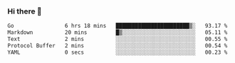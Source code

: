 ### Hi there 👋

<!--
**yeya24/yeya24** is a ✨ _special_ ✨ repository because its `README.md` (this file) appears on your GitHub profile.

Here are some ideas to get you started:

- 🔭 I’m currently working on ...
- 🌱 I’m currently learning ...
- 👯 I’m looking to collaborate on ...
- 🤔 I’m looking for help with ...
- 💬 Ask me about ...
- 📫 How to reach me: ...
- 😄 Pronouns: ...
- ⚡ Fun fact: ...
-->

<!--START_SECTION:waka-->

```txt
Go                6 hrs 18 mins   ███████████████████████▒░   93.17 %
Markdown          20 mins         █▒░░░░░░░░░░░░░░░░░░░░░░░   05.11 %
Text              2 mins          ░░░░░░░░░░░░░░░░░░░░░░░░░   00.55 %
Protocol Buffer   2 mins          ░░░░░░░░░░░░░░░░░░░░░░░░░   00.54 %
YAML              0 secs          ░░░░░░░░░░░░░░░░░░░░░░░░░   00.23 %
```

<!--END_SECTION:waka-->
